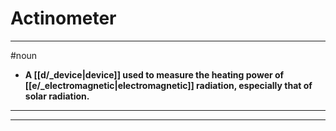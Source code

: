 # Actinometer
---
#noun
- **A [[d/_device|device]] used to measure the heating power of [[e/_electromagnetic|electromagnetic]] radiation, especially that of solar radiation.**
---
---
